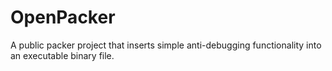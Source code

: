 # OpenPacker
A public packer project that inserts simple anti-debugging functionality into an executable binary file.
